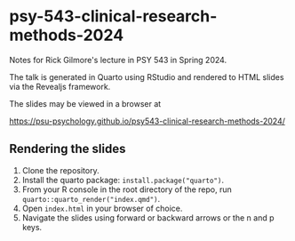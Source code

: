 # psy-543-clinical-research-methods-2024

Notes for Rick Gilmore's lecture in PSY 543 in Spring 2024.

The talk is generated in Quarto using RStudio and rendered to HTML slides via the Revealjs framework.

The slides may be viewed in a browser at 

<https://psu-psychology.github.io/psy543-clinical-research-methods-2024/>

## Rendering the slides

1. Clone the repository.
2. Install the quarto package: `install.package("quarto")`.
3. From your R console in the root directory of the repo, run `quarto::quarto_render("index.qmd")`.
4. Open `index.html` in your browser of choice.
5. Navigate the slides using forward or backward arrows or the n and p keys.
